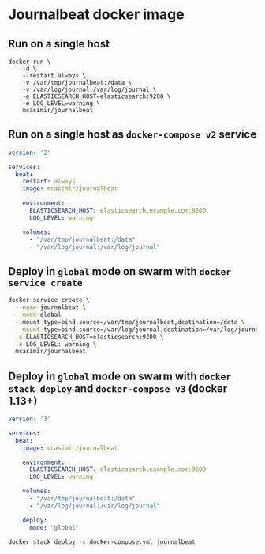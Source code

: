 # Journalbeat docker image

## Run on a single host

```
docker run \
    -d \
    --restart always \
    -v /var/tmp/journalbeat:/data \
    -v /var/log/journal:/var/log/journal \
    -e ELASTICSEARCH_HOST=elasticsearch:9200 \
    -e LOG_LEVEL=warning \
    mcasimir/journalbeat
```

## Run on a single host as `docker-compose v2` service

``` yaml
version: '2'

services:
  beat:
    restart: always
    image: mcasimir/journalbeat

    environment:
      ELASTICSEARCH_HOST: elasticsearch.example.com:9200
      LOG_LEVEL: warning

    volumes:
      - "/var/tmp/journalbeat:/data"
      - "/var/log/journal:/var/log/journal"
```

## Deploy in `global` mode on swarm with `docker service create`

```sh
docker service create \
  --name journalbeat \
  --mode global
  --mount type=bind,source=/var/tmp/journalbeat,destination=/data \
  --mount type=bind,source=/var/log/journal,destination=/var/log/journal \
  -e ELASTICSEARCH_HOST=elasticsearch:9200 \
  -e LOG_LEVEL: warning \
  mcasimir/journalbeat
```

## Deploy in `global` mode on swarm with `docker stack deploy` and `docker-compose v3` (docker 1.13+)

``` yaml
version: '3'

services:
  beat:
    image: mcasimir/journalbeat

    environment:
      ELASTICSEARCH_HOST: elasticsearch.example.com:9200
      LOG_LEVEL: warning

    volumes:
      - "/var/tmp/journalbeat:/data"
      - "/var/log/journal:/var/log/journal"

    deploy:
      mode: "global"
```

```sh
docker stack deploy -c docker-compose.yml journalbeat
```
